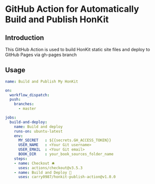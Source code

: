 # GitHub Action for Automatically Build and Publish HonKit

## Introduction
This GitHub Action is used to build HonKit static site files and deploy to GitHub Pages via gh-pages branch

## Usage
```yaml
name: Build and Publish My HonKit

on:
  workflow_dispatch:
  push:
    branches:
      - master

jobs:
  build-and-deploy:
    name: Build and deploy
    runs-on: ubuntu-latest
    env:
      MY_SECRET   : ${{secrets.GH_ACCESS_TOKEN}}
      USER_NAME   : <Your Git username>
      USER_EMAIL  : <Your Git email>
      BOOK_DIR    : your_book_sources_folder_name
    steps:
    - name: Checkout 🛎️
      uses: actions/checkout@v3.5.3
    - name: Build and Deploy 🚀
      uses: carry0987/honkit-publish-action@v1.0.0
```
